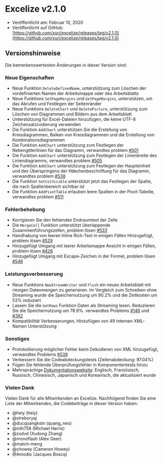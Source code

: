# Excelize v2.1.0

* Veröffentlicht am: Februar 10, 2020
* Veröffentlicht auf GitHub: [https://github.com/xuri/excelize/releases/tag/v2.1.0](https://github.com/xuri/excelize/releases/tag/v2.1.0)

## Versionshinweise

Die bemerkenswertesten Änderungen in dieser Version sind:

### Neue Eigenschaften

* Neue Funktion `DeleteDefinedName`, unterstützung zum Löschen der vordefinierten Namen der Arbeitsmappe oder des Arbeitsblatts
* Neue Funktions `SetPageMargins` und `GetPageMargins`, unterstützen, um das Abrufen und Festlegen der Seitenränder
* Neue Funktions `DeleteChart` und `DeletePicture`, unterstützung zum Löschen von Diagrammen und Bildern aus dem Arbeitsblatt
* Unterstützung für Excel-Dateien hinzufügen, die keine UTF-8 Zeichensatzcodierung verwenden
* Die Funktion `AddChart` unterstützen Sie die Erstellung von Kreisdiagrammen, Balken von Kreisdiagrammen und die Erstellung von Kombinationsdiagrammen
* Die Funktion `AddChart` unterstützung zum Festlegen der Nebengitterlinien für das Diagramm, verwandtes problem [#501](https://github.com/xuri/excelize/issues/501)
* Die Funktion `AddChart` unterstützung zum Festlegen der Linienbreite des Liniendiagramms, verwandtes problem [#505](https://github.com/xuri/excelize/issues/505)
* Die Funktion `AddChart` unterstützung zum Festlegen der Haupteinheit und des Überspringens der Häkchenbeschriftung für das Diagramm, verwandtes problem [#538](https://github.com/xuri/excelize/issues/538)
* Die Funktion `SetColVisible` unterstützt jetzt das Festlegen der Spalte, die nach Spaltenbereich sichtbar ist
* Die Funktion `AddPivotTable` erlauben leere Spalten in der Pivot-Tabelle, verwandtes problem [#511](https://github.com/xuri/excelize/issues/511)

### Fehlerbehebung

* Korrigieren Sie den fehlenden Endraumtext der Zelle
* Die `MergeCell` Funktion unterstützt überlappende Zusammenführungszellen, problem lösen [#533](https://github.com/xuri/excelize/issues/533)
* Handhabung von leeren Inline Rich-Text in einigen Fällen Hinzugefügt, problem lösen [#529](https://github.com/xuri/excelize/issues/529)
* Hinzugefügt Umgang mit leerer Arbeitsmappe Ansicht in einigen Fällen, problem lösen [#426](https://github.com/xuri/excelize/issues/426)
* Hinzugefügt Umgang mit Escape-Zeichen in der Formel, problem lösen [#546](https://github.com/xuri/excelize/issues/546)

### Leistungsverbesserung

* Neue Funktions `NewStreamWriter` und `Flush` ein neues Arbeitsblatt mit riesigen Datenmengen zu generieren. Im Vergleich zum Schreiben ohne Streaming wurde die Speichernutzung um 90.2% und die Zeitkosten um 53% reduziert
* Lassen Sie die `GetRows` Funktion Daten als Streaming lesen. Reduzieren Sie die Speichernutzung um 78.9%. verwandtes Problems [#146](https://github.com/xuri/excelize/issues/146) und [#382](https://github.com/xuri/excelize/issues/382)
* Kompatibilität Verbesserungen, Hinzufügen von 49 internen XML-Namen Unterstützung

### Sonstiges

* Protokollierung möglicher Fehler beim Dekodieren von XML hinzugefügt, verwandtes Problems [#539](https://github.com/xuri/excelize/issues/539)
* Verbessern Sie die Codeabdeckungstests (Zeilenabdeckung: 97.04%)
* Fügen Sie fehlende Überprüfungsfehler in Komponententests hinzu
* Mehrsprachige [Dokumentationswebsite](https://xuri.me/excelize): Englisch, Französisch, Russisch, Chinesisch, Japanisch und Koreanisch, die aktualisiert wurde

### Vielen Dank

Vielen Dank für alle Mitwirkenden an Excelize. Nachfolgend finden Sie eine Liste der Mitwirkenden, die Codebeiträge in dieser Version haben:

* @heiy (heiy)
* @streboryaj
* @ducquangkstn (quang_neo)
* @mlh758 (Michael Harris)
* @zxdvd (Xudong Zhang)
* @monoflash (Alex Geer)
* @match-meng
* @chowey (Cameron Howey)
* @Amodio (Jacques Boscq)
